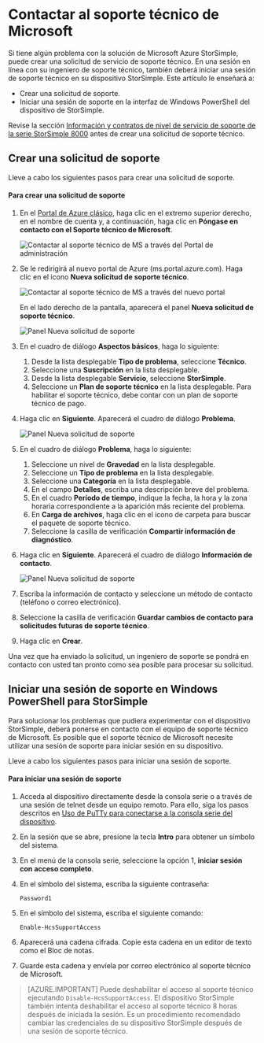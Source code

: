 <properties 
   pageTitle="Contactar al soporte técnico de Microsoft | Microsoft Azure"
   description="Aprenda a crear una solicitud de soporte técnico y a iniciar una sesión de soporte técnico en su dispositivo StorSimple."
   services="storsimple"
   documentationCenter=""
   authors="alkohli"
   manager="carmonm"
   editor="" />
<tags 
   ms.service="storsimple"
   ms.devlang="na"
   ms.topic="article"
   ms.tgt_pltfrm="na"
   ms.workload="na"
   ms.date="02/18/2016"
   ms.author="alkohli" />

# Contactar al soporte técnico de Microsoft

Si tiene algún problema con la solución de Microsoft Azure StorSimple, puede crear una solicitud de servicio de soporte técnico. En una sesión en línea con su ingeniero de soporte técnico, también deberá iniciar una sesión de soporte técnico en su dispositivo StorSimple. Este artículo le enseñará a:

- Crear una solicitud de soporte.
- Iniciar una sesión de soporte en la interfaz de Windows PowerShell del dispositivo de StorSimple.

Revise la sección [Información y contratos de nivel de servicio de soporte de la serie StorSimple 8000](https://msdn.microsoft.com/library/mt433077.aspx) antes de crear una solicitud de soporte técnico.

## Crear una solicitud de soporte

Lleve a cabo los siguientes pasos para crear una solicitud de soporte.

#### Para crear una solicitud de soporte

1. En el [Portal de Azure clásico](https://manage.windowsazure.com/), haga clic en el extremo superior derecho, en el nombre de cuenta y, a continuación, haga clic en **Póngase en contacto con el Soporte técnico de Microsoft**.

	![Contactar al soporte técnico de MS a través del Portal de administración](./media/storsimple-contact-microsoft-support/Ibiza1.png)

2. Se le redirigirá al nuevo portal de Azure (ms.portal.azure.com). Haga clic en el icono **Nueva solicitud de soporte técnico**.

	![Contactar al soporte técnico de MS a través del nuevo portal](./media/storsimple-contact-microsoft-support/Ibiza2.png)

    En el lado derecho de la pantalla, aparecerá el panel **Nueva solicitud de soporte técnico**.

	![Panel Nueva solicitud de soporte](./media/storsimple-contact-microsoft-support/Ibiza3a.png)

3. En el cuadro de diálogo **Aspectos básicos**, haga lo siguiente:
	1. Desde la lista desplegable **Tipo de problema**, seleccione **Técnico**.
	2. Seleccione una **Suscripción** en la lista desplegable.
	3. Desde la lista desplegable **Servicio**, seleccione **StorSimple**. 
	4. Seleccione un **Plan de soporte técnico** en la lista desplegable. Para habilitar el soporte técnico, debe contar con un plan de soporte técnico de pago.

4. Haga clic en **Siguiente**. Aparecerá el cuadro de diálogo **Problema**.

	![Panel Nueva solicitud de soporte](./media/storsimple-contact-microsoft-support/Ibiza5a.png)

5. En el cuadro de diálogo **Problema**, haga lo siguiente:

    1.  Seleccione un nivel de **Gravedad** en la lista desplegable.
    2.  Seleccione un **Tipo de problema** en la lista desplegable.
    3.  Seleccione una **Categoría** en la lista desplegable. 
    4.  En el campo **Detalles**, escriba una descripción breve del problema.
    5.  En el cuadro **Período de tiempo**, indique la fecha, la hora y la zona horaria correspondiente a la aparición más reciente del problema.
    6.  En **Carga de archivos**, haga clic en el icono de carpeta para buscar el paquete de soporte técnico.
    7.  Seleccione la casilla de verificación **Compartir información de diagnóstico**.

6. Haga clic en **Siguiente**. Aparecerá el cuadro de diálogo **Información de contacto**.

	![Panel Nueva solicitud de soporte](./media/storsimple-contact-microsoft-support/Ibiza6a.png)

7. Escriba la información de contacto y seleccione un método de contacto (teléfono o correo electrónico).

8. Seleccione la casilla de verificación **Guardar cambios de contacto para solicitudes futuras de soporte técnico**.

9. Haga clic en **Crear**.

Una vez que ha enviado la solicitud, un ingeniero de soporte se pondrá en contacto con usted tan pronto como sea posible para procesar su solicitud.

## Iniciar una sesión de soporte en Windows PowerShell para StorSimple

Para solucionar los problemas que pudiera experimentar con el dispositivo StorSimple, deberá ponerse en contacto con el equipo de soporte técnico de Microsoft. Es posible que el soporte técnico de Microsoft necesite utilizar una sesión de soporte para iniciar sesión en su dispositivo.

Lleve a cabo los siguientes pasos para iniciar una sesión de soporte.

#### Para iniciar una sesión de soporte

1. Acceda al dispositivo directamente desde la consola serie o a través de una sesión de telnet desde un equipo remoto. Para ello, siga los pasos descritos en [Uso de PuTTy para conectarse a la consola serie del dispositivo](storsimple-deployment-walkthrough.md#use-putty-to-connect-to-the-device-serial-console).

2. En la sesión que se abre, presione la tecla **Intro** para obtener un símbolo del sistema.

3. En el menú de la consola serie, seleccione la opción 1, **iniciar sesión con acceso completo**.

4. En el símbolo del sistema, escriba la siguiente contraseña:

	`Password1`

5. En el símbolo del sistema, escriba el siguiente comando:

	`Enable-HcsSupportAccess`

6. Aparecerá una cadena cifrada. Copie esta cadena en un editor de texto como el Bloc de notas.

7. Guarde esta cadena y envíela por correo electrónico al soporte técnico de Microsoft.

> [AZURE.IMPORTANT] Puede deshabilitar el acceso al soporte técnico ejecutando `Disable-HcsSupportAccess`. El dispositivo StorSimple también intenta deshabilitar el acceso al soporte técnico 8 horas después de iniciada la sesión. Es un procedimiento recomendado cambiar las credenciales de su dispositivo StorSimple después de una sesión de soporte técnico.

<!---HONumber=AcomDC_0224_2016-->